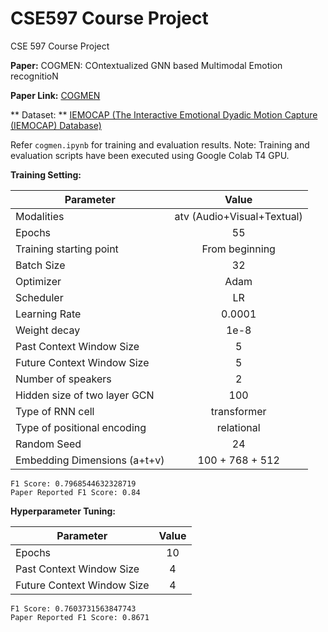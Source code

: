# CSE597 Course Project
CSE 597 Course Project

**Paper:** COGMEN: COntextualized GNN based Multimodal Emotion recognitioN

**Paper Link:** [COGMEN](https://paperswithcode.com/paper/cogmen-contextualized-gnn-based-multimodal)

** Dataset: ** [IEMOCAP (The Interactive Emotional Dyadic Motion Capture (IEMOCAP) Database)](https://paperswithcode.com/dataset/iemocap)

Refer `cogmen.ipynb` for training and evaluation results.
Note: Training and evaluation scripts have been executed using Google Colab T4 GPU.

**Training Setting:**

| Parameter     | Value         |
| ------------- |:-------------:|
| Modalities    | atv (Audio+Visual+Textual) |
| Epochs    | 55 |
| Training starting point      | From beginning      |
| Batch Size  | 32      |
| Optimizer  | Adam      |
| Scheduler  | LR      |
| Learning Rate  | 0.0001      |
| Weight decay  | 1e-8      |
| Past Context Window Size  | 5      |
| Future Context Window Size  | 5      |
| Number of speakers  | 2      |
| Hidden size of two layer GCN  | 100      |
| Type of RNN cell  | transformer      |
| Type of positional encoding  | relational      |
| Random Seed  | 24      |
| Embedding Dimensions (a+t+v)  | 100 + 768 + 512      |

    F1 Score: 0.7968544632328719
    Paper Reported F1 Score: 0.84

**Hyperparameter Tuning:**

| Parameter     | Value         |
| ------------- |:-------------:|
| Epochs    | 10 |
| Past Context Window Size  | 4      |
| Future Context Window Size  | 4      |

    F1 Score: 0.7603731563847743
    Paper Reported F1 Score: 0.8671
